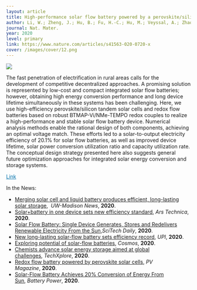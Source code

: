 ```yaml
---
layout: article
title: High-performance solar flow battery powered by a perovskite/silicon tandem solar cell
author: Li, W.; Zheng, J.; Hu, B.; Fu, H.-C.; Hu, M.; Veyssal, A.; Zhao, Y.; He, J.-H.; Liu, T. L.; Ho-Baillie, A.; Jin, S. 
journal: Nat. Mater.
year: 2020
level: primary
link: https://www.nature.com/articles/s41563-020-0720-x
cover: /images/cover/12.png
---
```


<img class="image image--lg" src="{{ page.cover }}"/>

The fast penetration of electrification in rural areas calls for the development of competitive decentralized approaches. A promising solution is represented by low-cost and compact integrated solar flow batteries; however, obtaining high energy conversion performance and long device lifetime simultaneously in these systems has been challenging. Here, we use high-efficiency perovskite/silicon tandem solar cells and redox flow batteries based on robust BTMAP-Vi/NMe-TEMPO redox couples to realize a high-performance and stable solar flow battery device. Numerical analysis methods enable the rational design of both components, achieving an optimal voltage match. These efforts led to a solar-to-output electricity efficiency of 20.1% for solar flow batteries, as well as improved device lifetime, solar power conversion utilization ratio and capacity utilization rate. The conceptual design strategy presented here also suggests general future optimization approaches for integrated solar energy conversion and storage systems.

<a style="color:#0272AC;" href="{{ page.link }}">Link</a>


<p>In the News:</p>
<ul>
<li>
<a href="https://news.wisc.edu/merging-solar-cell-and-liquid-battery-produces-efficient-long-lasting-solar-storage/" target="_blank">Merging solar cell and liquid battery produces efficient, long-lasting solar storage</a>, 
<em>UW-Madison News</em>, <strong>2020</strong>.
</li>
<li>
<a href="https://arstechnica.com/science/2020/07/single-device-merges-solar-power-and-battery-tech/" target="_blank">Solar+battery in one device sets new efficiency standard</a>, <em>Ars Technica</em>, <strong>2020</strong>.
</li>
<li>
<a href="https://scitechdaily.com/solar-flow-battery-single-device-generates-stores-and-redelivers-renewable-electricity-from-the-sun/" target="_blank">Solar Flow Battery: Single Device Generates, Stores and Redelivers Renewable Electricity From the Sun</a>,<em>SciTech Daily</em>, <strong>2020</strong>.
</li>
<li>
<a href="https://www.upi.com/Science_News/2020/07/13/New-long-lasting-solar-flow-battery-sets-efficiency-record/2061594656560/" target="_blank">New long-lasting solar-flow battery sets efficiency record</a>, <em>UPI</em>, <strong>2020</strong>.
</li>
<li><a href="https://cosmosmagazine.com/technology/energy/exploring-the-potential-of-solar-flow-batteries/" target="_blank">Exploring potential of solar-flow batteries</a>, <em>Cosmos</em>, <strong>2020</strong>.
</li>
<li><a href="https://techxplore.com/news/2020-07-chemists-advance-solar-energy-storage.html" target="_blank">Chemists advance solar energy storage aimed at global challenges</a>, <em>TechXplore</em>, <strong>2020</strong>.
</li>
<li><a href="https://www.pv-magazine.com/2020/07/14/redox-flow-battery-powered-by-perovskite-solar-cells/" target="_blank">Redox flow battery powered by perovskite solar cells</a>, <em>PV Magazine</em>, <strong>2020</strong>.
</li>
<li><a href="https://www.batterypoweronline.com/news/solar-flow-battery-achieves-20-conversion-of-energy-from-sun/" target="_blank">Solar-Flow Battery Achieves 20% Conversion of Energy From Sun</a>, <em>Battery Power</em>, <strong>2020</strong>.
</li>
</ul>
